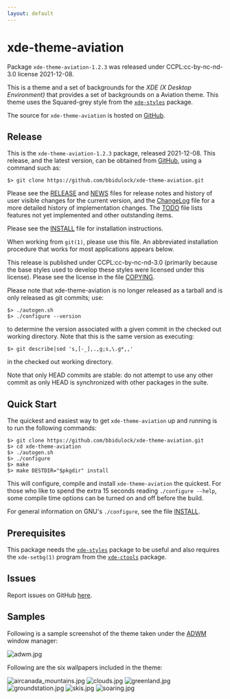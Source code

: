 ```yaml
---
layout: default
---
```

[xde-theme-aviation -- read me first file.  2021-12-08]: #

xde-theme-aviation
===============

Package `xde-theme-aviation-1.2.3` was released under CCPL:cc-by-nc-nd-3.0
license 2021-12-08.

This is a theme and a set of backgrounds for the _XDE (X Desktop
Environment)_ that provides a set of backgrounds on
a Aviation theme.
This theme uses the Squared-grey style from the [`xde-styles`][11]
package.

The source for `xde-theme-aviation` is hosted on [GitHub][1].


Release
-------

This is the `xde-theme-aviation-1.2.3` package, released 2021-12-08.
This release, and the latest version, can be obtained from [GitHub][1],
using a command such as:

    $> git clone https://github.com/bbidulock/xde-theme-aviation.git

Please see the [RELEASE][3] and [NEWS][4] files for release notes and
history of user visible changes for the current version, and the
[ChangeLog][5] file for a more detailed history of implementation
changes.  The [TODO][6] file lists features not yet implemented and
other outstanding items.

Please see the [INSTALL][8] file for installation instructions.

When working from `git(1)`, please use this file.  An abbreviated
installation procedure that works for most applications appears below.

This release is published under CCPL:cc-by-nc-nd-3.0 (primarily because
the base styles used to develop these styles were licensed under this
license).
Please see the license in the file [COPYING][10].

Please note that xde-theme-aviation is no longer released as
a tarball and is only released as git commits; use:

    $> ./autogen.sh
    $> ./configure --version

to determine the version associated with a given commit in the
checked out working directory.  Note that this is the same version
as executing:

    $> git describe|sed 's,[-_],.,g;s,\.g*,,'

in the checked out working directory.

Note that only HEAD commits are stable: do not attempt to use any
other commit as only HEAD is synchronized with other packages in
the suite.


Quick Start
-----------

The quickest and easiest way to get `xde-theme-aviation` up and
running is to run the following commands:

    $> git clone https://github.com/bbidulock/xde-theme-aviation.git
    $> cd xde-theme-aviation
    $> ./autogen.sh
    $> ./configure
    $> make
    $> make DESTDIR="$pkgdir" install

This will configure, compile and install `xde-theme-aviation` the
quickest.  For those who like to spend the extra 15 seconds reading
`./configure --help`, some compile time options can be turned on and off
before the build.

For general information on GNU's `./configure`, see the file
[INSTALL][8].


Prerequisites
-------------

This package needs the [`xde-styles`][11] package to be useful and also
requires the `xde-setbg(1)` program from the [`xde-ctools`][12] package.


Issues
------

Report issues on GitHub [here][2].


Samples
-------

Following is a sample screenshot of the theme taken under the [ADWM][13]
window manager:

![adwm.jpg](scrot/adwm.jpg "Wallpaper #3")

Following are the six wallpapers included in the theme:

![aircanada_mountains.jpg](images/aircanada_mountains.jpg "Wallpaper #1")
![clouds.jpg](images/clouds.jpg "Wallpaper #2")
![greenland.jpg](images/greenland.jpg "Wallpaper #3")
![groundstation.jpg](images/groundstation.jpg "Wallpaper #4")
![skis.jpg](images/skis.jpg "Wallpaper #5")
![soaring.jpg](images/soaring.jpg "Wallpaper #6")



[1]: https://github.com/bbidulock/xde-theme-aviation
[2]: https://github.com/bbidulock/xde-theme-aviation/issues
[3]: https://github.com/bbidulock/xde-theme-aviation/blob/master/RELEASE
[4]: https://github.com/bbidulock/xde-theme-aviation/blob/master/NEWS
[5]: https://github.com/bbidulock/xde-theme-aviation/blob/master/ChangeLog
[6]: https://github.com/bbidulock/xde-theme-aviation/blob/master/TODO
[7]: https://github.com/bbidulock/xde-theme-aviation/blob/master/COMPLIANCE
[8]: https://github.com/bbidulock/xde-theme-aviation/blob/master/INSTALL
[9]: https://github.com/bbidulock/xde-theme-aviation/blob/master/LICENSE
[10]: https://github.com/bbidulock/xde-theme-aviation/blob/master/COPYING
[11]: https://github.com/bbidulock/xde-styles
[12]: https://github.com/bbidulock/xde-ctools
[13]: https://bbidulock.github.io/adwm

[ vim: set ft=markdown sw=4 tw=72 nocin nosi fo+=tcqlorn spell: ]: #
